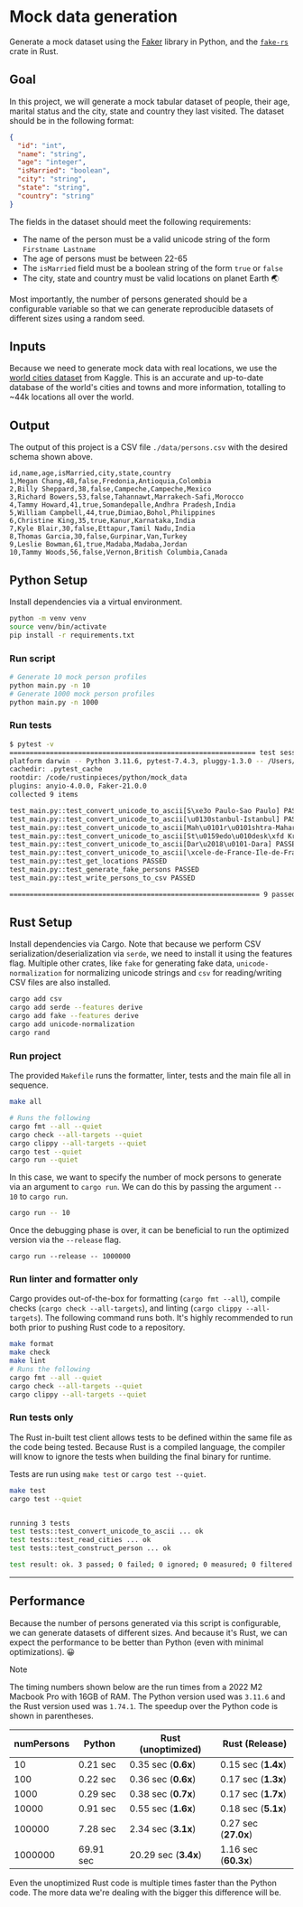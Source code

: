 # Mock data generation

Generate a mock dataset using the [Faker](https://faker.readthedocs.io/en/master/) library in
Python, and the [`fake-rs`](https://github.com/cksac/fake-rs) crate in Rust.

## Goal

In this project, we will generate a mock tabular dataset of people, their age, marital status and
the city, state and country they last visited. The dataset should be in the following format:

```json
{
  "id": "int",
  "name": "string",
  "age": "integer",
  "isMarried": "boolean",
  "city": "string",
  "state": "string",
  "country": "string"
}
```

The fields in the dataset should meet the following requirements:

- The name of the person must be a valid unicode string of the form `Firstname Lastname`
- The age of persons must be between 22-65
- The `isMarried` field must be a boolean string of the form `true` or `false`
- The city, state and country must be valid locations on planet Earth 🌏

Most importantly, the number of persons generated should be a configurable variable so that we can
generate reproducible datasets of different sizes using a random seed.

## Inputs

Because we need to generate mock data with real locations, we use the
[world cities dataset](https://www.kaggle.com/datasets/juanmah/world-cities?resource=download) from
Kaggle. This is an accurate and up-to-date database of the world's cities and towns and more
information, totalling to ~44k locations all over the world.

## Output

The output of this project is a CSV file `./data/persons.csv` with the desired schema shown above.

```csv
id,name,age,isMarried,city,state,country
1,Megan Chang,48,false,Fredonia,Antioquia,Colombia
2,Billy Sheppard,38,false,Campeche,Campeche,Mexico
3,Richard Bowers,53,false,Tahannawt,Marrakech-Safi,Morocco
4,Tammy Howard,41,true,Somandepalle,Andhra Pradesh,India
5,William Campbell,44,true,Dimiao,Bohol,Philippines
6,Christine King,35,true,Kanur,Karnataka,India
7,Kyle Blair,30,false,Ettapur,Tamil Nadu,India
8,Thomas Garcia,30,false,Gurpinar,Van,Turkey
9,Leslie Bowman,61,true,Madaba,Madaba,Jordan
10,Tammy Woods,56,false,Vernon,British Columbia,Canada
```

## Python Setup

Install dependencies via a virtual environment.

```bash
python -m venv venv
source venv/bin/activate
pip install -r requirements.txt
```

### Run script

```bash
# Generate 10 mock person profiles
python main.py -n 10
# Generate 1000 mock person profiles
python main.py -n 1000
```

### Run tests

```bash
$ pytest -v
============================================================= test session starts =============================================================
platform darwin -- Python 3.11.6, pytest-7.4.3, pluggy-1.3.0 -- /Users/prrao/.pyenv/versions/3.11.6/bin/python3.11
cachedir: .pytest_cache
rootdir: /code/rustinpieces/python/mock_data
plugins: anyio-4.0.0, Faker-21.0.0
collected 9 items

test_main.py::test_convert_unicode_to_ascii[S\xe3o Paulo-Sao Paulo] PASSED                                                              [ 11%]
test_main.py::test_convert_unicode_to_ascii[\u0130stanbul-Istanbul] PASSED                                                              [ 22%]
test_main.py::test_convert_unicode_to_ascii[Mah\u0101r\u0101shtra-Maharashtra] PASSED                                                   [ 33%]
test_main.py::test_convert_unicode_to_ascii[St\u0159edo\u010desk\xfd Kraj-Stredocesky Kraj] PASSED                                      [ 44%]
test_main.py::test_convert_unicode_to_ascii[Dar\u2018\u0101-Dara] PASSED                                                                [ 55%]
test_main.py::test_convert_unicode_to_ascii[\xcele-de-France-Ile-de-France] PASSED                                                      [ 66%]
test_main.py::test_get_locations PASSED                                                                                                 [ 77%]
test_main.py::test_generate_fake_persons PASSED                                                                                         [ 88%]
test_main.py::test_write_persons_to_csv PASSED                                                                                          [100%]

============================================================== 9 passed in 0.32s ==============================================================
```

## Rust Setup

Install dependencies via Cargo. Note that because we perform CSV serialization/deserialization via
`serde`, we need to install it using the features flag. Multiple other crates, like `fake` for
generating fake data, `unicode-normalization` for normalizing unicode strings and `csv` for
reading/writing CSV files are also installed.

```bash
cargo add csv
cargo add serde --features derive
cargo add fake --features derive
cargo add unicode-normalization
cargo rand
```

### Run project

The provided `Makefile` runs the formatter, linter, tests and the main file all in sequence.

```bash
make all

# Runs the following
cargo fmt --all --quiet
cargo check --all-targets --quiet
cargo clippy --all-targets --quiet
cargo test --quiet
cargo run --quiet
```

In this case, we want to specify the number of mock persons to generate via an argument to
`cargo run`. We can do this by passing the argument `-- 10` to `cargo run`.

```bash
cargo run -- 10
```

Once the debugging phase is over, it can be beneficial to run the optimized version via the
`--release` flag.

```
cargo run --release -- 1000000
```

### Run linter and formatter only

Cargo provides out-of-the-box for formatting (`cargo fmt --all`), compile checks (`cargo check --all-targets`),
and linting (`cargo clippy --all-targets`). The following command runs both. It's highly recommended
to run both prior to pushing Rust code to a
repository.

```bash
make format
make check
make lint
# Runs the following
cargo fmt --all --quiet
cargo check --all-targets --quiet
cargo clippy --all-targets --quiet
```

### Run tests only

The Rust in-built test client allows tests to be defined within the same file as the code being tested. Because Rust is a compiled language, the compiler will know to ignore the tests when building the final binary for runtime.

Tests are run using `make test` or `cargo test --quiet`.

```bash
make test
cargo test --quiet


running 3 tests
test tests::test_convert_unicode_to_ascii ... ok
test tests::test_read_cities ... ok
test tests::test_construct_person ... ok

test result: ok. 3 passed; 0 failed; 0 ignored; 0 measured; 0 filtered out; finished in 0.15s
```

---

## Performance

Because the number of persons generated via this script is configurable, we can generate datasets
of different sizes. And because it's Rust, we can expect the performance to be better than Python
(even with minimal optimizations). 😀

> [!NOTE]
> The timing numbers shown below are the run times from a 2022 M2 Macbook Pro with 16GB of RAM.
> The Python version used was `3.11.6` and the Rust version used was `1.74.1`.
> The speedup over the Python code is shown in parentheses.

| numPersons | Python    | Rust (unoptimized)   | Rust (Release)       |
| ---------- | --------- | -------------------- | -------------------- |
| 10         | 0.21 sec  | 0.35 sec (**0.6x**)  | 0.15 sec (**1.4x**)  |
| 100        | 0.22 sec  | 0.36 sec (**0.6x**)  | 0.17 sec (**1.3x**)  |
| 1000       | 0.29 sec  | 0.38 sec (**0.7x**)  | 0.17 sec (**1.7x**)  |
| 10000      | 0.91 sec  | 0.55 sec (**1.6x**)  | 0.18 sec (**5.1x**)  |
| 100000     | 7.28 sec  | 2.34 sec (**3.1x**)  | 0.27 sec (**27.0x**) |
| 1000000    | 69.91 sec | 20.29 sec (**3.4x**) | 1.16 sec (**60.3x**) |

Even the unoptimized Rust code is multiple times faster than the Python code. The more data we're dealing with the bigger this difference will be.
